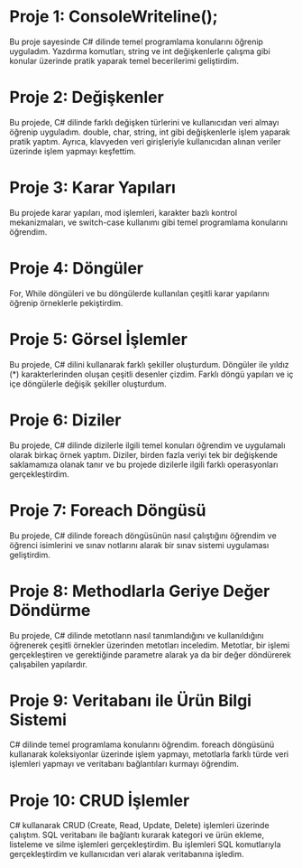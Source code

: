 # Proje 1: ConsoleWriteline();
Bu proje sayesinde C# dilinde temel programlama konularını öğrenip uyguladım. Yazdırma komutları, string ve int değişkenlerle çalışma gibi konular üzerinde pratik yaparak temel becerilerimi geliştirdim.
# Proje 2: Değişkenler
Bu projede, C# dilinde farklı değişken türlerini ve kullanıcıdan veri almayı öğrenip uyguladım. double, char, string, int gibi değişkenlerle işlem yaparak pratik yaptım. 
Ayrıca, klavyeden veri girişleriyle kullanıcıdan alınan veriler üzerinde işlem yapmayı keşfettim.
# Proje 3: Karar Yapıları
Bu projede karar yapıları, mod işlemleri, karakter bazlı kontrol mekanizmaları, ve switch-case kullanımı gibi temel programlama konularını öğrendim.
# Proje 4: Döngüler
 For, While döngüleri ve bu döngülerde kullanılan çeşitli karar yapılarını öğrenip örneklerle pekiştirdim. 
# Proje 5: Görsel İşlemler
Bu projede, C# dilini kullanarak farklı şekiller oluşturdum.
Döngüler ile yıldız (*) karakterlerinden oluşan çeşitli desenler çizdim. Farklı döngü yapıları ve iç içe döngülerle değişik şekiller oluşturdum.
# Proje 6: Diziler
Bu projede, C# dilinde dizilerle ilgili temel konuları öğrendim ve uygulamalı olarak birkaç örnek yaptım.
Diziler, birden fazla veriyi tek bir değişkende saklamamıza olanak tanır ve bu projede dizilerle ilgili farklı operasyonları gerçekleştirdim.
# Proje 7: Foreach Döngüsü
Bu projede, C# dilinde foreach döngüsünün nasıl çalıştığını öğrendim ve öğrenci isimlerini ve sınav notlarını alarak bir sınav sistemi uygulaması geliştirdim.
# Proje 8: Methodlarla Geriye Değer Döndürme
Bu projede, C# dilinde metotların nasıl tanımlandığını ve kullanıldığını öğrenerek çeşitli örnekler üzerinden metotları inceledim.
Metotlar, bir işlemi gerçekleştiren ve gerektiğinde parametre alarak ya da bir değer döndürerek çalışabilen yapılardır.
# Proje 9: Veritabanı ile Ürün Bilgi Sistemi
C# dilinde temel programlama konularını öğrendim. foreach döngüsünü kullanarak koleksiyonlar üzerinde işlem yapmayı, metotlarla farklı türde veri işlemleri yapmayı ve veritabanı bağlantıları kurmayı öğrendim. 
# Proje 10: CRUD İşlemler
 C# kullanarak CRUD (Create, Read, Update, Delete) işlemleri üzerinde çalıştım.
SQL veritabanı ile bağlantı kurarak kategori ve ürün ekleme, listeleme ve silme işlemleri gerçekleştirdim. Bu işlemleri SQL komutlarıyla gerçekleştirdim ve kullanıcıdan veri alarak veritabanına işledim.
